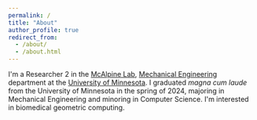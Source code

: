 ```yaml
---
permalink: /
title: "About"
author_profile: true
redirect_from: 
  - /about/
  - /about.html
---
```


I'm a Researcher 2 in the <a href="https://sites.google.com/view/mcalpineresearchgroup/home" target="_blank">McAlpine Lab</a>, <a href="https://cse.umn.edu/me" target="_blank">Mechanical Engineering</a> department at the <a href="https://twin-cities.umn.edu/" target="_blank">University of Minnesota</a>. I graduated <i>magna cum laude</i> from the University of Minnesota in the spring of 2024, majoring in Mechanical Engineering and minoring in Computer Science. I'm interested in biomedical geometric computing.
